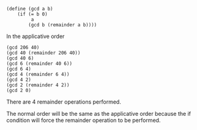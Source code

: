 ~~~~~ {#mycode .scheme}
(define (gcd a b)
    (if (= b 0)
         a
        (gcd b (remainder a b))))
~~~~~

In the applicative order

    (gcd 206 40)
    (gcd 40 (remainder 206 40))
    (gcd 40 6)
    (gcd 6 (remainder 40 6))
    (gcd 6 4)
    (gcd 4 (remainder 6 4))
    (gcd 4 2)
    (gcd 2 (remainder 4 2))
    (gcd 2 0)

There are 4 remainder operations performed.

The normal order will be the same as the applicative order because the if
condition will force the remainder operation to be performed.
